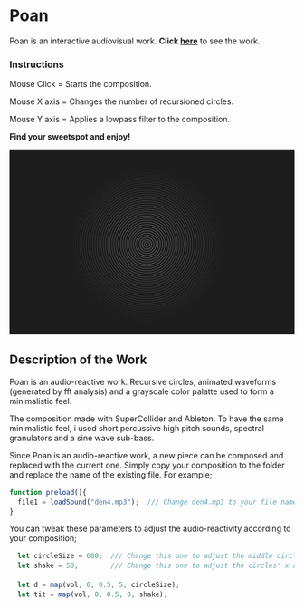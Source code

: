 # Poan

Poan is an interactive audiovisual work. **Click [here](https://ilginicozu.github.io/poan/)** to see the work.

### Instructions

Mouse Click = Starts the composition.

Mouse X axis = Changes the number of recursioned circles.

Mouse Y axis = Applies a lowpass filter to the composition.

**Find your sweetspot and enjoy!**

![Image of Yaktocat](https://github.com/IlginIcozu/poan/blob/main/poan.png)


## Description of the Work

Poan is an audio-reactive work. Recursive circles, animated waveforms (generated by fft analysis) and a grayscale color palatte used to form a minimalistic feel.

The composition made with SuperCollider and Ableton. To have the same minimalistic feel, i used short percussive high pitch sounds, spectral granulators and a sine wave sub-bass.

Since Poan is an audio-reactive work, a new piece can be composed and replaced with the current one. Simply copy your composition to the folder and replace the name of the existing file. For example; 

```javascript
function preload(){
  file1 = loadSound("den4.mp3");  /// Change den4.mp3 to your file name and type.
}
```
You can tweak these parameters to adjust the audio-reactivity according to your composition;

```javascript
  let circleSize = 600;  /// Change this one to adjust the middle circle size
  let shake = 50;        /// Change this one to adjust the circles' x axis movement density.
 
  let d = map(vol, 0, 0.5, 5, circleSize);
  let tit = map(vol, 0, 0.5, 0, shake);
```
